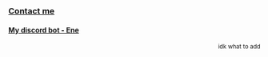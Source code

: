 ### [Contact me](https://fixator10.ru)
#### [My discord bot - Ene](https://ene.fixator10.ru)
<p align="right"><sub>idk what to add</sub></p>
